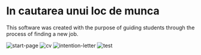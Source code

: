 # In cautarea unui loc de munca 

This software was created with the purpose of guiding students through the process of finding a new job.

![start-page](https://user-images.githubusercontent.com/23582924/34916117-44cba7ac-f93b-11e7-875c-f4c83ecab2e2.png)
![cv](https://user-images.githubusercontent.com/23582924/34916169-44265eea-f93c-11e7-9ca5-41ec2f152ca4.png)
![intention-letter](https://user-images.githubusercontent.com/23582924/34916170-47731534-f93c-11e7-89ba-069d7cb442e8.png)
![test](https://user-images.githubusercontent.com/23582924/34916171-49cf88d0-f93c-11e7-9242-36ce1dede404.png)
